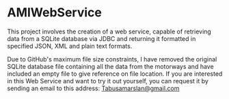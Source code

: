 # AMIWebService
This project involves the creation of a web service, capable of retrieving data from a SQLite database via JDBC and returning it formatted in specified JSON, XML and plain text formats.

Due to GitHub's maximum file size constraints, I have removed the original SQLite database file containing all the data from the motorways and have included an empty file to give reference on file location.
If you are interested in this Web Service and want to try it out yourself, you can request it by sending an email to this address: Tabusamarslan@gmail.com
